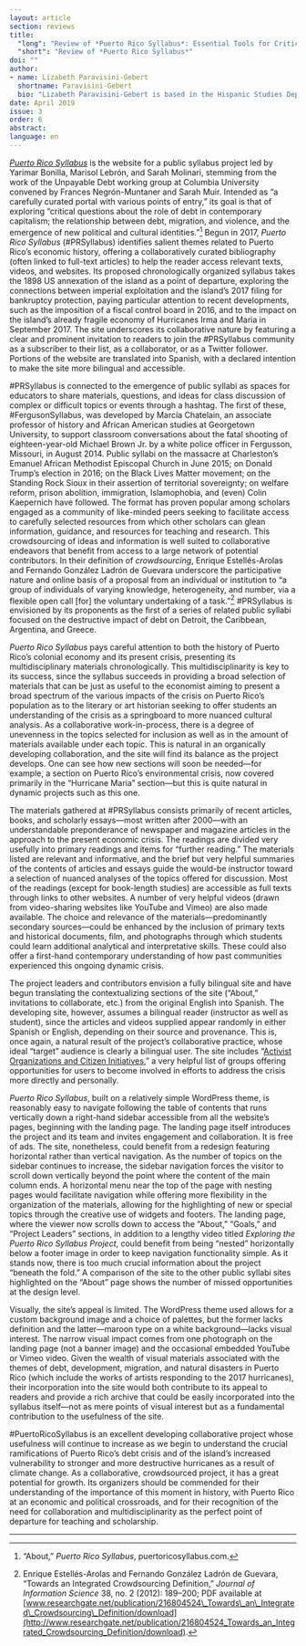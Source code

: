 ```yaml
---
layout: article
section: reviews
title: 
  "long": "Review of *Puerto Rico Syllabus*: Essential Tools for Critical Thinking about the Puerto Rican Debt Crisis"
  "short": "Review of *Puerto Rico Syllabus*"
doi: ""
author: 
- name: Lizabeth Paravisini-Gebert 
  shortname: Paravisini-Gebert
  bio: "Lizabeth Paravisini-Gebert is based in the Hispanic Studies Department at Vassar College, where she holds the Randolph Distinguished Professor Chair; she is also a member of the Programs in Environmental Studies, Latin American Studies, International Studies, and Women’s Studies. Her most recent book, *Extinctions: Colonialism, Biodiversity, and the Narratives of the Caribbean*, is forthcoming this year from Liverpool University Press. She coauthors, with Ivette Romero-Cesareo, the blog [*Repeating Islands*](https://repeatingislands.com/), and coedits, with Michael Aronna, the [The Oviedo Project](http://pages.vassar.edu/oviedo/)."
date: April 2019
issue: 3
order: 6
abstract: 
language: en
---
```


[*Puerto Rico Syllabus*](https://puertoricosyllabus.com/) is the website
for a public syllabus project led by Yarimar Bonilla, Marisol Lebrón,
and Sarah Molinari, stemming from the work of the Unpayable Debt working
group at Columbia University convened by Frances Negrón-Muntaner and
Sarah Muir. Intended as “a carefully curated portal with various points
of entry,” its goal is that of exploring “critical questions about the
role of debt in contemporary capitalism; the relationship between debt,
migration, and violence, and the emergence of new political and cultural
identities.”[^1] Begun in 2017, *Puerto Rico Syllabus* (\#PRSyllabus)
identifies salient themes related to Puerto Rico’s economic history,
offering a collaboratively curated bibliography (often linked to
full-text articles) to help the reader access relevant texts, videos,
and websites. Its proposed chronologically organized syllabus takes the
1898 US annexation of the island as a point of departure, exploring the
connections between imperial exploitation and the island’s 2017 filing
for bankruptcy protection, paying particular attention to recent
developments, such as the imposition of a fiscal control board in 2016,
and to the impact on the island’s already fragile economy of Hurricanes
Irma and Maria in September 2017. The site underscores its collaborative
nature by featuring a clear and prominent invitation to readers to join
the \#PRSyllabus community as a subscriber to their list, as a
collaborator, or as a Twitter follower. Portions of the website are
translated into Spanish, with a declared intention to make the site more
bilingual and accessible.

\#PRSyllabus is connected to the emergence of public syllabi as spaces
for educators to share materials, questions, and ideas for class
discussion of complex or difficult topics or events through a hashtag.
The first of these, \#FergusonSyllabus, was developed by Marcia
Chatelain, an associate professor of history and African American
studies at Georgetown University, to support classroom conversations
about the fatal shooting of eighteen-year-old Michael Brown Jr. by a
white police officer in Fergusson, Missouri, in August 2014. Public
syllabi on the massacre at Charleston’s Emanuel African Methodist
Episcopal Church in June 2015; on Donald Trump’s election in 2016; on
the Black Lives Matter movement; on the Standing Rock Sioux in their
assertion of territorial sovereignty; on welfare reform, prison
abolition, immigration, Islamophobia, and (even) Colin Kaepernich have
followed. The format has proven popular among scholars engaged as a
community of like-minded peers seeking to facilitate access to carefully
selected resources from which other scholars can glean information,
guidance, and resources for teaching and research. This crowdsourcing of
ideas and information is well suited to collaborative endeavors that
benefit from access to a large network of potential contributors. In
their definition of *crowdsourcing*, Enrique Estellés-Arolas and
Fernando González Ladrón de Guevara underscore the participative nature
and online basis of a proposal from an individual or institution to “a
group of individuals of varying knowledge, heterogeneity, and number,
via a flexible open call \[for\] the voluntary undertaking of a
task.”[^2] \#PRSyllabus is envisioned by its proponents as the first of
a series of related public syllabi focused on the destructive impact of
debt on Detroit, the Caribbean, Argentina, and Greece.

*Puerto Rico Syllabus* pays careful attention to both the history of
Puerto Rico’s colonial economy and its present crisis, presenting its
multidisciplinary materials chronologically. This multidisciplinarity is
key to its success, since the syllabus succeeds in providing a broad
selection of materials that can be just as useful to the economist
aiming to present a broad spectrum of the various impacts of the crisis
on Puerto Rico’s population as to the literary or art historian seeking
to offer students an understanding of the crisis as a springboard to
more nuanced cultural analysis. As a collaborative work-in-process,
there is a degree of unevenness in the topics selected for inclusion as
well as in the amount of materials available under each topic. This is
natural in an organically developing collaboration, and the site will
find its balance as the project develops. One can see how new sections
will soon be needed—for example, a section on Puerto Rico’s
environmental crisis, now covered primarily in the “Hurricane Maria”
section—but this is quite natural in dynamic projects such as this one.

The materials gathered at \#PRSyllabus consists primarily of recent
articles, books, and scholarly essays—most written after 2000—with an
understandable preponderance of newspaper and magazine articles in the
approach to the present economic crisis. The readings are divided very
usefully into primary readings and items for “further reading.” The
materials listed are relevant and informative, and the brief but very
helpful summaries of the contents of articles and essays guide the
would-be instructor toward a selection of nuanced analyses of the topics
offered for discussion. Most of the readings (except for book-length
studies) are accessible as full texts through links to other websites. A
number of very helpful videos (drawn from video-sharing websites like
YouTube and Vimeo) are also made available. The choice and relevance of
the materials—predominantly secondary sources—could be enhanced by the
inclusion of primary texts and historical documents, film, and
photographs through which students could learn additional analytical and
interpretative skills. These could also offer a first-hand contemporary
understanding of how past communities experienced this ongoing dynamic
crisis.

The project leaders and contributors envision a fully bilingual site and
have begun translating the contextualizing sections of the site
(“About,” invitations to collaborate, etc.) from the original English
into Spanish. The developing site, however, assumes a bilingual reader
(instructor as well as student), since the articles and videos supplied
appear randomly in either Spanish or English, depending on their source
and provenance. This is, once again, a natural result of the project’s
collaborative practice, whose ideal “target” audience is clearly a
bilingual user. The site includes “[Activist Organizations and Citizen
Initiatives](https://puertoricosyllabus.com/additional-resources/activists-organizations-and-citizen-initiatives/),”
a very helpful list of groups offering opportunities for users to become
involved in efforts to address the crisis more directly and personally.

*Puerto Rico Syllabus*, built on a relatively simple WordPress theme, is
reasonably easy to navigate following the table of contents that runs
vertically down a right-hand sidebar accessible from all the website’s
pages, beginning with the landing page. The landing page itself
introduces the project and its team and invites engagement and
collaboration. It is free of ads. The site, nonetheless, could benefit
from a redesign featuring horizontal rather than vertical navigation. As
the number of topics on the sidebar continues to increase, the sidebar
navigation forces the visitor to scroll down vertically beyond the point
where the content of the main column ends. A horizontal menu near the
top of the page with nesting pages would facilitate navigation while
offering more flexibility in the organization of the materials, allowing
for the highlighting of new or special topics through the creative use
of widgets and footers. The landing page, where the viewer now scrolls
down to access the “About,” “Goals,” and “Project Leaders” sections, in
addition to a lengthy video titled *Exploring the Puerto Rico Syllabus
Project*, could benefit from being “nested” horizontally below a footer
image in order to keep navigation functionality simple. As it stands
now, there is too much crucial information about the project “beneath
the fold.” A comparison of the site to the other public syllabi sites
highlighted on the “About” page shows the number of missed opportunities
at the design level.

Visually, the site’s appeal is limited. The WordPress theme used allows
for a custom background image and a choice of palettes, but the former
lacks definition and the latter—maroon type on a white background—lacks
visual interest. The narrow visual impact comes from one photograph on
the landing page (not a banner image) and the occasional embedded
YouTube or Vimeo video. Given the wealth of visual materials associated
with the themes of debt, development, migration, and natural disasters
in Puerto Rico (which include the works of artists responding to the
2017 hurricanes), their incorporation into the site would both
contribute to its appeal to readers and provide a rich archive that
could be easily incorporated into the syllabus itself—not as mere points
of visual interest but as a fundamental contribution to the usefulness
of the site.

\#PuertoRicoSyllabus is an excellent developing collaborative project
whose usefulness will continue to increase as we begin to understand the
crucial ramifications of Puerto Rico’s debt crisis and of the island’s
increased vulnerability to stronger and more destructive hurricanes as a
result of climate change. As a collaborative, crowdsourced project, it
has a great potential for growth. Its organizers should be commended for
their understanding of the importance of this moment in history, with
Puerto Rico at an economic and political crossroads, and for their
recognition of the need for collaboration and multidisciplinarity as the
perfect point of departure for teaching and scholarship.

---

[^1]: “About,” *Puerto Rico Syllabus*, puertoricosyllabus.com.

[^2]: Enrique Estellés-Arolas and Fernando González Ladrón de Guevara,
    “Towards an Integrated Crowdsourcing Definition,” *Journal of
    Information Science* 38, no. 2 (2012): 189–200; PDF available at
    [www.researchgate.net/publication/216804524\_Towards\_an\_Integrated\_Crowdsourcing\_Definition/download](http://www.researchgate.net/publication/216804524_Towards_an_Integrated_Crowdsourcing_Definition/download).

